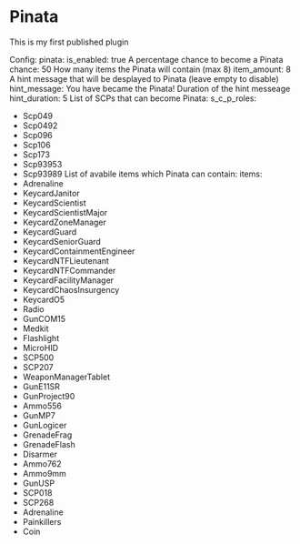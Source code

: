 # Pinata
This is my first published plugin

Config:
pinata:
  is_enabled: true
   A percentage chance to become a Pinata
  chance: 50
   How many items the Pinata will contain (max 8)
  item_amount: 8
   A hint message that will be desplayed to Pinata (leave empty to disable)
  hint_message: You have became the Pinata!
   Duration of the hint messeage
  hint_duration: 5
   List of SCPs that can become Pinata:
  s_c_p_roles:
  - Scp049
  - Scp0492
  - Scp096
  - Scp106
  - Scp173
  - Scp93953
  - Scp93989
   List of avabile items which Pinata can contain:
  items:
  - Adrenaline
  - KeycardJanitor
  - KeycardScientist
  - KeycardScientistMajor
  - KeycardZoneManager
  - KeycardGuard
  - KeycardSeniorGuard
  - KeycardContainmentEngineer
  - KeycardNTFLieutenant
  - KeycardNTFCommander
  - KeycardFacilityManager
  - KeycardChaosInsurgency
  - KeycardO5
  - Radio
  - GunCOM15
  - Medkit
  - Flashlight
  - MicroHID
  - SCP500
  - SCP207
  - WeaponManagerTablet
  - GunE11SR
  - GunProject90
  - Ammo556
  - GunMP7
  - GunLogicer
  - GrenadeFrag
  - GrenadeFlash
  - Disarmer
  - Ammo762
  - Ammo9mm
  - GunUSP
  - SCP018
  - SCP268
  - Adrenaline
  - Painkillers
  - Coin
